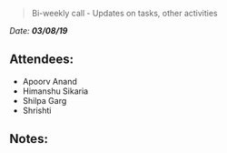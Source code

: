 > Bi-weekly call - Updates on tasks, other activities 

*Date: **03/08/19***

## Attendees:

- Apoorv Anand
- Himanshu Sikaria
- Shilpa Garg
- Shrishti

## Notes:
